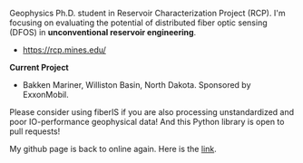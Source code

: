 Geophysics Ph.D. student in Reservoir Characterization Project (RCP). I'm focusing on evaluating the potential of distributed fiber optic sensing (DFOS) in **unconventional reservoir engineering**.

- https://rcp.mines.edu/

**Current Project**

- Bakken Mariner, Williston Basin, North Dakota. Sponsored by ExxonMobil.

Please consider using fiberIS if you are also processing unstandardized and poor IO-performance geophysical data! And this Python library is open to pull requests!

My github page is back to online again. Here is the [link](https://shenyaojin.github.io).
